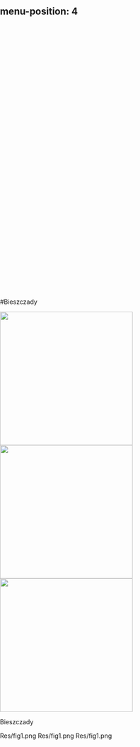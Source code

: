 
menu-position: 4
---

<meta name="viewport" content="initial-scale=1.0, user-scalable=no" />
<style> html, body, #map {height:100%; width:100%; padding:0px; margin:0px;}</style>
<script src="http://d3js.org/d3.v3.min.js" charset="utf-8"></script>
<link rel="stylesheet" href="http://cdn.leafletjs.com/leaflet-0.6.2/leaflet.css" />
<!--[if lte IE 8]><link rel="stylesheet" href="http://cdn.leafletjs.com/leaflet-0.6.2/leaflet.ie.css" /><![endif]-->

<link rel="stylesheet" href="Res/js/LfElevation/dist/Leaflet.Elevation-0.0.1.css" />

<script type="text/javascript" src="http://cdn.leafletjs.com/leaflet-0.6.2/leaflet.js"></script>
<script type="text/javascript" src="Res/js/LfElevation/dist/Leaflet.Elevation-0.0.1.min.js"></script>
<script type="text/javascript" src="Res/js/LfElevation/lib/leaflet-gpx/gpx.js"></script>

<div id="map" style="width: 800px; height: 600px"></div>

<script type="text/javascript">
var map = new L.Map('map').setView([50.242656, 16.736217], 13);

var url = 'http://otile{s}.mqcdn.com/tiles/1.0.0/map/{z}/{x}/{y}.jpeg', attr ='Tiles Courtesy of <a href="http://www.mapquest.com/">MapQuest</a> &mdash; Map data &copy; <a href="http://openstreetmap.org">OpenStreetMap</a> contributors, <a href="http://creativecommons.org/licenses/by-sa/2.0/">CC-BY-SA</a>', service = new L.TileLayer(url, {subdomains:"1234",attribution: attr});

var el = L.control.elevation();
el.addTo(map);
var g=new L.GPX("Res/gpxData/3.gpx", {
    async: true,
        marker_options: {
        startIconUrl: 'Res/js/LfElevation/lib/leaflet-gpx/pin-icon-start.png',
        endIconUrl: 'Res/js/LfElevation/lib/leaflet-gpx/pin-icon-end.png',
        shadowUrl: 'Res/js/LfElevation/lib/leaflet-gpx/pin-shadow.png'
        }
});
g.on('loaded', function(e) {map.fitBounds(e.target.getBounds());});
g.on("addline",function(e) {el.addData(e.line);});
g.addTo(map);
map.addLayer(service);

</script>

#Bieszczady

[<img src="Res/fig1.png" height="300"/>](Res/fig1.png "Profil")
[<img src="Res/fig1.png"     height="300"/>](Res/fig1.png     "Mapa")
[<img src="Res/fig1.png"      height="300"/>](Res/fig1.png      "3d")

Bieszczady

Res/fig1.png
Res/fig1.png
Res/fig1.png
